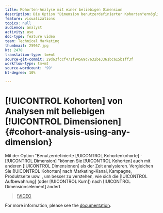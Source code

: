 ```yaml
---
title: Kohorten-Analyse mit einer beliebigen Dimension
description: Die Option "Dimension benutzerdefinierter Kohorten"ermöglicht die Analyse von Kohorten anhand von Dimensionen, die keine Zeiträume sind. Vergleichen Sie die Kohorten nach Marketing-Kanal, Kampagne-Region, Produktseite usw. , um besser zu verstehen, wie sich die Bindung (oder der Kurn) nach Dimensionselement ändert.
feature: visualizations
topics: null
audience: analyst
activity: use
doc-type: feature video
team: Technical Marketing
thumbnail: 25967.jpg
kt: 2478
translation-type: tm+mt
source-git-commit: 29d63fccf471f94569c7632be3361bca15b1ff3f
workflow-type: tm+mt
source-wordcount: '99'
ht-degree: 10%

---
```



# [!UICONTROL Kohorten] von Analysen mit beliebigen [!UICONTROL Dimensionen] {#cohort-analysis-using-any-dimension}

Mit der Option &quot;Benutzerdefinierte [!UICONTROL Kohortenkohorte] - [!UICONTROL Dimension] &quot;können Sie [!UICONTROL Kohorten] auch mit anderen [!UICONTROL Dimensionen] als der Zeit analysieren. Vergleichen Sie [!UICONTROL Kohorten] nach Marketing-Kanal, Kampagne, Produktseite usw. , um besser zu verstehen, wie sich die [!UICONTROL Aufbewahrung] (oder [!UICONTROL Kurn]) nach [!UICONTROL Dimensionselement] ändert.

>[!VIDEO](https://video.tv.adobe.com/v/25967/?quality=12)

For more information, please see the [documentation](https://marketing.adobe.com/resources/help/de_DE/analytics/analysis-workspace/cohort_analysis.html).
